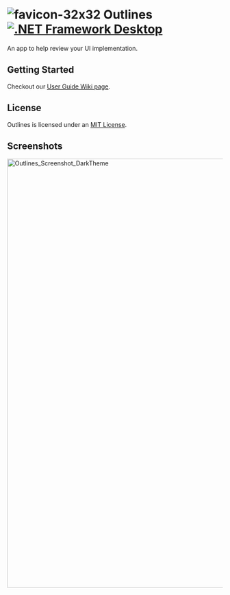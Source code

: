 #  ![favicon-32x32](https://user-images.githubusercontent.com/12770956/117379501-75351680-ae8c-11eb-86e7-d2a3e4a1b23f.png) Outlines [![.NET Framework Desktop](https://github.com/Remi05/outlines/actions/workflows/dotnet-framework-desktop.yml/badge.svg)](https://github.com/Remi05/outlines/actions/workflows/dotnet-framework-desktop.yml)

An app to help review your UI implementation.

## Getting Started
Checkout our [User Guide Wiki page](https://github.com/Remi05/outlines/wiki/User-Guide).

## License

Outlines is licensed under an [MIT License](LICENSE.md).

## Screenshots

<img width="1000" alt="Outlines_Screenshot_DarkTheme" src="https://user-images.githubusercontent.com/12770956/136679662-e6a35375-43f5-4af3-a0d0-30e967d2c345.png">
